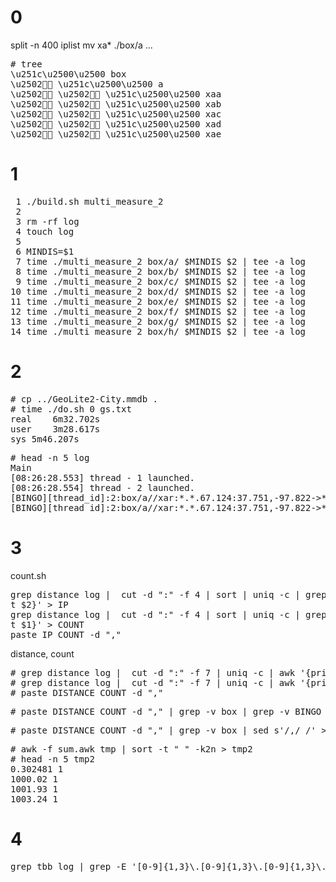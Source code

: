 # 0
split -n 400 iplist
mv xa* ./box/a
...

<pre>
# tree
\u251c\u2500\u2500 box
\u2502 \u251c\u2500\u2500 a
\u2502 \u2502 \u251c\u2500\u2500 xaa
\u2502 \u2502 \u251c\u2500\u2500 xab
\u2502 \u2502 \u251c\u2500\u2500 xac
\u2502 \u2502 \u251c\u2500\u2500 xad
\u2502 \u2502 \u251c\u2500\u2500 xae
</pre>

# 1
<pre>
 1 ./build.sh multi_measure_2
 2
 3 rm -rf log
 4 touch log
 5
 6 MINDIS=$1
 7 time ./multi_measure_2 box/a/ $MINDIS $2 | tee -a log
 8 time ./multi_measure_2 box/b/ $MINDIS $2 | tee -a log
 9 time ./multi_measure_2 box/c/ $MINDIS $2 | tee -a log
10 time ./multi_measure_2 box/d/ $MINDIS $2 | tee -a log
11 time ./multi_measure_2 box/e/ $MINDIS $2 | tee -a log
12 time ./multi_measure_2 box/f/ $MINDIS $2 | tee -a log
13 time ./multi_measure_2 box/g/ $MINDIS $2 | tee -a log
14 time ./multi_measure_2 box/h/ $MINDIS $2 | tee -a log
</pre>

# 2
<pre>
# cp ../GeoLite2-City.mmdb .
# time ./do.sh 0 gs.txt
real	6m32.702s
user	3m28.617s
sys	5m46.207s
</pre>

<pre>
# head -n 5 log 
Main
[08:26:28.553] thread - 1 launched.
[08:26:28.554] thread - 2 launched.
[BINGO][thread_id]:2:box/a//xar:*.*.67.124:37.751,-97.822->*.*.152.252:37.751,-97.822,distance:0
[BINGO][thread_id]:2:box/a//xar:*.*.67.124:37.751,-97.822->*.*.145.125:37.751,-97.822,distance:0
</pre>

# 3 
count.sh
<pre>
grep distance log |  cut -d ":" -f 4 | sort | uniq -c | grep -E '[0-9]{1,3}\.[0-9]{1,3}\.[0-9]{1,3}\.[0-9]{1,3}' | awk '{ prin
t $2}' > IP
grep distance log |  cut -d ":" -f 4 | sort | uniq -c | grep -E '[0-9]{1,3}\.[0-9]{1,3}\.[0-9]{1,3}\.[0-9]{1,3}' | awk '{ prin
t $1}' > COUNT
paste IP COUNT -d ","
</pre>

distance, count
<pre>
# grep distance log |  cut -d ":" -f 7 | uniq -c | awk '{print $1}' > COUNT
# grep distance log |  cut -d ":" -f 7 | uniq -c | awk '{print $2}' > DISTANCE
# paste DISTANCE COUNT -d ","
</pre>

<pre>
# paste DISTANCE COUNT -d "," | grep -v box | grep -v BINGO
</pre>

<pre>
# paste DISTANCE COUNT -d "," | grep -v box | sed s'/,/ /' > tmp
</pre>

<pre>
# awk -f sum.awk tmp | sort -t " " -k2n > tmp2
# head -n 5 tmp2
0.302481 1
1000.02 1
1001.93 1
1003.24 1
</pre>

# 4

<pre>
grep tbb log | grep -E '[0-9]{1,3}\.[0-9]{1,3}\.[0-9]{1,3}\.[0-9]{1,3},[0-9]{1,3}\.[0-9]{1,3}\.[0-9]{1,3}\.[0-9]{1,3}' | cut -d ":" -f 2 | cut -d "," -f 1 | sort | uniq -c  | awk '{print $2,$1}' | sort -t " " -k 2n
</pre>

